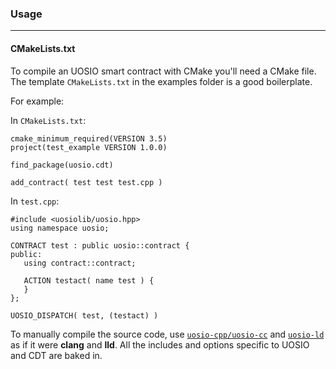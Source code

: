 
### Usage
---
#### CMakeLists.txt
To compile an UOSIO smart contract with CMake you'll need a CMake file. The template `CMakeLists.txt` in the examples folder is a good boilerplate.

For example:

In `CMakeLists.txt`:
```
cmake_minimum_required(VERSION 3.5)
project(test_example VERSION 1.0.0)

find_package(uosio.cdt)

add_contract( test test test.cpp )
```


In `test.cpp`:

```
#include <uosiolib/uosio.hpp>
using namespace uosio;

CONTRACT test : public uosio::contract {
public:
   using contract::contract;

   ACTION testact( name test ) {
   }
};

UOSIO_DISPATCH( test, (testact) )
```

To manually compile the source code, use [`uosio-cpp/uosio-cc`](/tools/uosio-cpp.html) and [`uosio-ld`](/tools/uosio-ld.html) as if it were __clang__ and __lld__. All the includes and options specific to UOSIO and CDT are baked in.
